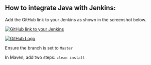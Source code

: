 ## How to integrate Java with Jenkins:

Add the GitHub link to your Jenkins as shown in the screenshot below.

[![GitHub link to your Jenkins](https://drive.google.com/file/d/1c_wXC968UIwPzDqOOyAVRVG8FNI8_3cX/view?usp=drive_link)](https://www.udemy.com/course/devops-multi-project-and-troubleshooting/)


[![GitHub Logo](https://cdn.langeek.co/photo/26023/original/any)](https://www.udemy.com/course/mastering-linux-system-administration-and-troubleshooting/)

Ensure the branch is set to `Master`

In Maven, add two steps: `clean install`
